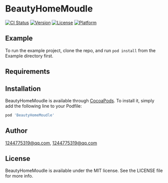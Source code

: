 # BeautyHomeMoudle

[![CI Status](https://img.shields.io/travis/1244775319@qq.com/BeautyHomeMoudle.svg?style=flat)](https://travis-ci.org/1244775319@qq.com/BeautyHomeMoudle)
[![Version](https://img.shields.io/cocoapods/v/BeautyHomeMoudle.svg?style=flat)](https://cocoapods.org/pods/BeautyHomeMoudle)
[![License](https://img.shields.io/cocoapods/l/BeautyHomeMoudle.svg?style=flat)](https://cocoapods.org/pods/BeautyHomeMoudle)
[![Platform](https://img.shields.io/cocoapods/p/BeautyHomeMoudle.svg?style=flat)](https://cocoapods.org/pods/BeautyHomeMoudle)

## Example

To run the example project, clone the repo, and run `pod install` from the Example directory first.

## Requirements

## Installation

BeautyHomeMoudle is available through [CocoaPods](https://cocoapods.org). To install
it, simply add the following line to your Podfile:

```ruby
pod 'BeautyHomeMoudle'
```

## Author

1244775319@qq.com, 1244775319@qq.com

## License

BeautyHomeMoudle is available under the MIT license. See the LICENSE file for more info.
